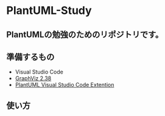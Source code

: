 # PlantUML-Study

## PlantUMLの勉強のためのリポジトリです。

## 準備するもの

* Visual Studio Code
* [GraphViz 2.38](https://www.graphviz.org/)
* [PlantUML Visual Studio Code Extention](https://marketplace.visualstudio.com/items?itemName=jebbs.plantuml)

## 使い方

